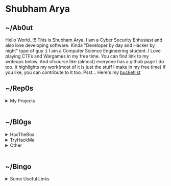 # Shubham Arya

## ~/Ab0ut

Hello World..!!! This is Shubham Arya, I am a Cyber Security Enhusiast and also love developing software.
Kinda "Developer by day and Hacker by night" type of guy ;)
I am a Computer Science Engineering student. I Love playing CTFs and Wargames in my free time.
You can find link to my writeups below.
And ofcourse like (almost) everyone has a github page I do too.
It highlights my work(most of it is just the stuff I make in my free time) 
If you like, you can contribute to it too.
Psst... Here's my [bucketlist](bucketlist.md)

## ~/Rep0s
<details>
  <summary>My Projects</summary>
  <p><a href="https://github.com/mrjoker05/LazyScripts">LazyScripts</a></p>
  <p><a href="https://github.com/mrjoker05/HTB-Recon">HTB-Recon</a></p>
  <p><a href="https://github.com/mrjoker05/Lazy-Share">LazyShare</a></p>
  <p><a href="https://github.com/mrjoker05/New-Feed">New-Feed</a></p>
  <p><a href="https://github.com/mrjoker05/Algos_and_DataStructures">Algos & Data Structures</a></p>
  <p><a href="https://github.com/mrjoker05/Competetive-Programming">Coding</a></p>
  <p><a href="https://github.com/mrjoker05/Learn_Python3">Learn Python3</a></p>
</details><br/>

## ~/Bl0gs
<details>
  <summary>HacTheBox</summary>
  <p><a href="https://medium.com/@mrjoker05/hack-the-box-methodology-bde149ff4251">Hackthebox Methodology</a></p>
  <p><a href="https://medium.com/@mrjoker05/traceback-hackthebox-writeup-1501907a1fc5">TraceBack Hackthebox</a></p>
  <p><a href="https://medium.com/@mrjoker05/traverxec-writeup-hackthebox-75af741fb43a">Traverxec Hackthebox</a></p>
  <p><a href="https://medium.com/@mrjoker05/postman-hackthebox-quick-walkthrough-22a82761a69a">Postman Hackthebox</a></p>
</details>
   
<details>
  <summary>TryHackMe</summary>
  <p><a href="">Coming Soon</a></p>
</details>

<details>
  <summary>Other</summary>
  <p><a href="https://medium.com/@mrjoker05/hello-world-6439f812355f">Hello World</a></p>
</details><br/>

## ~/Bingo
<details>
  <summary>Some Useful Links</summary>
  

## ~/S0cialM3dia
<details>
  <summary>Find me here</summary>
  <p><a href="https://medium.com/@mrjoker05">Medium</a></p>
  <p><a href="https://twitter.com/iam_shubhamarya">Twitter</a></p>
  <p><a href="https://www.reddit.com/user/iamnobody_8">Reddit</a></p>
</details>


